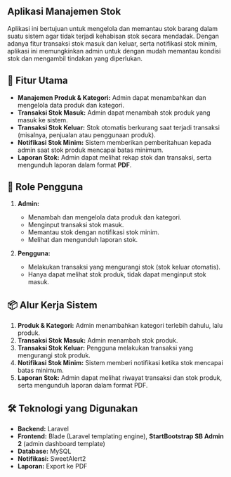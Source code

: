 ## Aplikasi Manajemen Stok

Aplikasi ini bertujuan untuk mengelola dan memantau stok barang dalam suatu sistem agar tidak terjadi kehabisan stok secara mendadak. Dengan adanya fitur transaksi stok masuk dan keluar, serta notifikasi stok minim, aplikasi ini memungkinkan admin untuk dengan mudah memantau kondisi stok dan mengambil tindakan yang diperlukan.

## 🎯 **Fitur Utama**
- **Manajemen Produk & Kategori:** Admin dapat menambahkan dan mengelola data produk dan kategori.
- **Transaksi Stok Masuk:** Admin dapat menambah stok produk yang masuk ke sistem.
- **Transaksi Stok Keluar:** Stok otomatis berkurang saat terjadi transaksi (misalnya, penjualan atau penggunaan produk).
- **Notifikasi Stok Minim:** Sistem memberikan pemberitahuan kepada admin saat stok produk mencapai batas minimum.
- **Laporan Stok:** Admin dapat melihat rekap stok dan transaksi, serta mengunduh laporan dalam format **PDF**.

## 👥 **Role Pengguna**
1. **Admin:**
   - Menambah dan mengelola data produk dan kategori.
   - Menginput transaksi stok masuk.
   - Memantau stok dengan notifikasi stok minim.
   - Melihat dan mengunduh laporan stok.
   
2. **Pengguna:**
   - Melakukan transaksi yang mengurangi stok (stok keluar otomatis).
   - Hanya dapat melihat stok produk, tidak dapat menginput stok masuk.

## 📦 **Alur Kerja Sistem**
1. **Produk & Kategori:** Admin menambahkan kategori terlebih dahulu, lalu produk.
2. **Transaksi Stok Masuk:** Admin menambah stok produk.
3. **Transaksi Stok Keluar:** Pengguna melakukan transaksi yang mengurangi stok produk.
4. **Notifikasi Stok Minim:** Sistem memberi notifikasi ketika stok mencapai batas minimum.
5. **Laporan Stok:** Admin dapat melihat riwayat transaksi dan stok produk, serta mengunduh laporan dalam format PDF.

## 🛠️ **Teknologi yang Digunakan**
- **Backend:** Laravel
- **Frontend:** Blade (Laravel templating engine), **StartBootstrap SB Admin 2** (admin dashboard template)
- **Database:** MySQL
- **Notifikasi:** SweetAlert2
- **Laporan:** Export ke PDF
